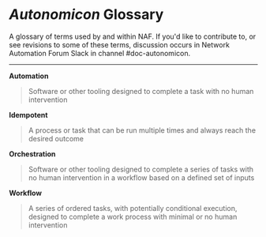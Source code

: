 # *Autonomicon* Glossary

A glossary of terms used by and within NAF. If you'd like to contribute to, or see revisions to some of these terms, discussion occurs in Network Automation Forum Slack in channel #doc-autonomicon.

---

**Automation**
> Software or other tooling designed to complete a task with no human intervention

**Idempotent**
> A process or task that can be run multiple times and always reach the desired outcome

**Orchestration**
> Software or other tooling designed to complete a series of tasks with no human intervention in a workflow based on a defined set of inputs

**Workflow**
> A series of ordered tasks, with potentially conditional execution, designed to complete a work process with minimal or no human intervention